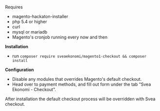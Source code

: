 Requires 
* magento-hackaton-installer
* php 5.4 or higher
* curl
* mysql or mariadb
* Magento's cronjob running every now and then

**Installation**

* run `composer require sveaekonomi/magento1-checkout && composer install`

**Configuration**

* Disable any modules that overrides Magento's default checkout.
* Head over to payment methods, and  fill out form under the tab "Svea Ekonomi - Checkout".  
  
After installation the default checkout process will be overridden with Svea checkout.